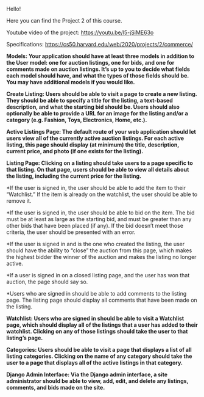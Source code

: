 Hello!

Here you can find the Project 2 of this course.

Youtube video of the project: https://youtu.be/l5-jSiME63o


Specifications: https://cs50.harvard.edu/web/2020/projects/2/commerce/

**Models: Your application should have at least three models in addition to the User model: one for auction listings, one for bids, and one for comments made on auction listings. It’s up to you to decide what fields each model should have, and what the types of those fields should be. You may have additional models if you would like.**

**Create Listing: Users should be able to visit a page to create a new listing. They should be able to specify a title for the listing, a text-based description, and what the starting bid should be. Users should also optionally be able to provide a URL for an image for the listing and/or a category (e.g. Fashion, Toys, Electronics, Home, etc.).**

**Active Listings Page: The default route of your web application should let users view all of the currently active auction listings. For each active listing, this page should display (at minimum) the title, description, current price, and photo (if one exists for the listing).**

**Listing Page: Clicking on a listing should take users to a page specific to that listing. On that page, users should be able to view all details about the listing, including the current price for the listing.**

*If the user is signed in, the user should be able to add the item to their “Watchlist.” If the item is already on the watchlist, the user should be able to remove it.

*If the user is signed in, the user should be able to bid on the item. The bid must be at least as large as the starting bid, and must be greater than any other bids that have been placed (if any). If the bid doesn’t meet those criteria, the user should be presented with an error.

*If the user is signed in and is the one who created the listing, the user should have the ability to “close” the auction from this page, which makes the highest bidder the winner of the auction and makes the listing no longer active.

*If a user is signed in on a closed listing page, and the user has won that auction, the page should say so.

*Users who are signed in should be able to add comments to the listing page. The listing page should display all comments that have been made on the listing.

**Watchlist: Users who are signed in should be able to visit a Watchlist page, which should display all of the listings that a user has added to their watchlist. Clicking on any of those listings should take the user to that listing’s page.**

**Categories: Users should be able to visit a page that displays a list of all listing categories. Clicking on the name of any category should take the user to a page that displays all of the active listings in that category.**

**Django Admin Interface: Via the Django admin interface, a site administrator should be able to view, add, edit, and delete any listings, comments, and bids made on the site.**
